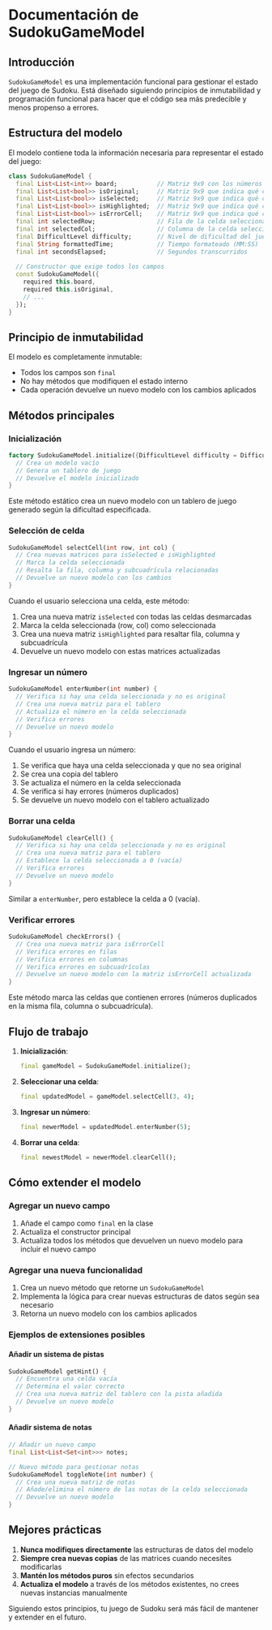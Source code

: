 # Documentación de SudokuGameModel

## Introducción

`SudokuGameModel` es una implementación funcional para gestionar el estado del juego de Sudoku. Está diseñado siguiendo principios de inmutabilidad y programación funcional para hacer que el código sea más predecible y menos propenso a errores.

## Estructura del modelo

El modelo contiene toda la información necesaria para representar el estado del juego:

```dart
class SudokuGameModel {
  final List<List<int>> board;           // Matriz 9x9 con los números del tablero (0 = vacío)
  final List<List<bool>> isOriginal;     // Matriz 9x9 que indica qué celdas son originales (no modificables)
  final List<List<bool>> isSelected;     // Matriz 9x9 que indica qué celda está seleccionada
  final List<List<bool>> isHighlighted;  // Matriz 9x9 que indica qué celdas están resaltadas
  final List<List<bool>> isErrorCell;    // Matriz 9x9 que indica qué celdas contienen errores
  final int selectedRow;                 // Fila de la celda seleccionada (-1 si ninguna)
  final int selectedCol;                 // Columna de la celda seleccionada (-1 si ninguna)
  final DifficultLevel difficulty;       // Nivel de dificultad del juego
  final String formattedTime;            // Tiempo formateado (MM:SS)
  final int secondsElapsed;              // Segundos transcurridos
  
  // Constructor que exige todos los campos
  const SudokuGameModel({
    required this.board,
    required this.isOriginal,
    // ...
  });
}
```

## Principio de inmutabilidad

El modelo es completamente inmutable:
- Todos los campos son `final`
- No hay métodos que modifiquen el estado interno
- Cada operación devuelve un nuevo modelo con los cambios aplicados

## Métodos principales

### Inicialización

```dart
factory SudokuGameModel.initialize({DifficultLevel difficulty = DifficultLevel.medium}) {
  // Crea un modelo vacío
  // Genera un tablero de juego
  // Devuelve el modelo inicializado
}
```

Este método estático crea un nuevo modelo con un tablero de juego generado según la dificultad especificada.

### Selección de celda

```dart
SudokuGameModel selectCell(int row, int col) {
  // Crea nuevas matrices para isSelected e isHighlighted
  // Marca la celda seleccionada
  // Resalta la fila, columna y subcuadrícula relacionadas
  // Devuelve un nuevo modelo con los cambios
}
```

Cuando el usuario selecciona una celda, este método:
1. Crea una nueva matriz `isSelected` con todas las celdas desmarcadas
2. Marca la celda seleccionada (row, col) como seleccionada
3. Crea una nueva matriz `isHighlighted` para resaltar fila, columna y subcuadrícula
4. Devuelve un nuevo modelo con estas matrices actualizadas

### Ingresar un número

```dart
SudokuGameModel enterNumber(int number) {
  // Verifica si hay una celda seleccionada y no es original
  // Crea una nueva matriz para el tablero
  // Actualiza el número en la celda seleccionada
  // Verifica errores
  // Devuelve un nuevo modelo
}
```

Cuando el usuario ingresa un número:
1. Se verifica que haya una celda seleccionada y que no sea original
2. Se crea una copia del tablero
3. Se actualiza el número en la celda seleccionada
4. Se verifica si hay errores (números duplicados)
5. Se devuelve un nuevo modelo con el tablero actualizado

### Borrar una celda

```dart
SudokuGameModel clearCell() {
  // Verifica si hay una celda seleccionada y no es original
  // Crea una nueva matriz para el tablero
  // Establece la celda seleccionada a 0 (vacía)
  // Verifica errores
  // Devuelve un nuevo modelo
}
```

Similar a `enterNumber`, pero establece la celda a 0 (vacía).

### Verificar errores

```dart
SudokuGameModel checkErrors() {
  // Crea una nueva matriz para isErrorCell
  // Verifica errores en filas
  // Verifica errores en columnas
  // Verifica errores en subcuadrículas
  // Devuelve un nuevo modelo con la matriz isErrorCell actualizada
}
```

Este método marca las celdas que contienen errores (números duplicados en la misma fila, columna o subcuadrícula).

## Flujo de trabajo

1. **Inicialización**: 
   ```dart
   final gameModel = SudokuGameModel.initialize();
   ```

2. **Seleccionar una celda**:
   ```dart
   final updatedModel = gameModel.selectCell(3, 4);
   ```

3. **Ingresar un número**:
   ```dart
   final newerModel = updatedModel.enterNumber(5);
   ```

4. **Borrar una celda**:
   ```dart
   final newestModel = newerModel.clearCell();
   ```

## Cómo extender el modelo

### Agregar un nuevo campo
1. Añade el campo como `final` en la clase
2. Actualiza el constructor principal
3. Actualiza todos los métodos que devuelven un nuevo modelo para incluir el nuevo campo

### Agregar una nueva funcionalidad
1. Crea un nuevo método que retorne un `SudokuGameModel`
2. Implementa la lógica para crear nuevas estructuras de datos según sea necesario
3. Retorna un nuevo modelo con los cambios aplicados

### Ejemplos de extensiones posibles

#### Añadir un sistema de pistas
```dart
SudokuGameModel getHint() {
  // Encuentra una celda vacía
  // Determina el valor correcto
  // Crea una nueva matriz del tablero con la pista añadida
  // Devuelve un nuevo modelo
}
```

#### Añadir sistema de notas
```dart
// Añadir un nuevo campo
final List<List<Set<int>>> notes;

// Nuevo método para gestionar notas
SudokuGameModel toggleNote(int number) {
  // Crea una nueva matriz de notas
  // Añade/elimina el número de las notas de la celda seleccionada
  // Devuelve un nuevo modelo
}
```

## Mejores prácticas
1. **Nunca modifiques directamente** las estructuras de datos del modelo
2. **Siempre crea nuevas copias** de las matrices cuando necesites modificarlas
3. **Mantén los métodos puros** sin efectos secundarios
4. **Actualiza el modelo** a través de los métodos existentes, no crees nuevas instancias manualmente

Siguiendo estos principios, tu juego de Sudoku será más fácil de mantener y extender en el futuro.